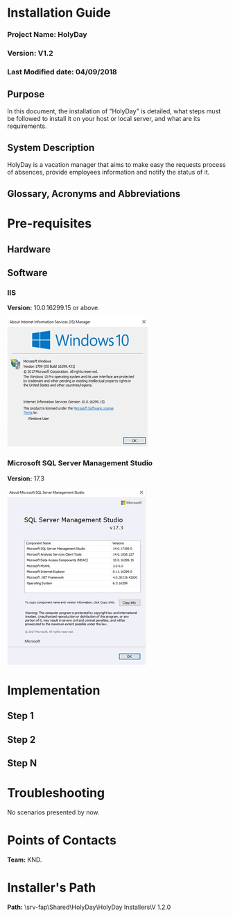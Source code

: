 <!-- TITLE: HolyDay -->
<!-- SUBTITLE: Implementation Guide V1.2 -->

# Installation Guide
### Project Name: HolyDay
### Version: V1.2
### Last Modified date: 04/09/2018

## Purpose
In this document, the installation of "HolyDay" is detailed, what steps must be followed to install it on your host or local server, and what are its requirements.
## System Description
HolyDay is a vacation manager that aims to make easy the requests process of absences, provide employees information and notify the status of it.
## Glossary, Acronyms and Abbreviations

# Pre-requisites
## Hardware

## Software

### IIS
**Version:** 10.0.16299.15 or above.

![Iis](/uploads/holyday-implementation-manual/iis.jpeg "is")


### Microsoft SQL Server Management Studio 
**Version:** 17.3

![Sql Server](/uploads/holyday-implementation-manual/sql-server.jpeg "Sql Server")

# Implementation

## Step 1


## Step 2


## Step N


# Troubleshooting
No scenarios presented by now.

# Points of Contacts
**Team:** KND.
# Installer's Path
**Path:** \\srv-fap\Shared\HolyDay\HolyDay Installers\V 1.2.0
